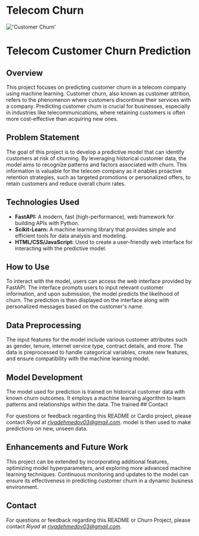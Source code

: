 # Telecom Churn

!['Customer Churn'](https://www.shutterstock.com/image-illustration/3d-illustration-customers-churn-analysis-600nw-1543465682.jpg)
# Telecom Customer Churn Prediction

## Overview

This project focuses on predicting customer churn in a telecom company using machine learning. Customer churn, also known as customer attrition, refers to the phenomenon where customers discontinue their services with a company. Predicting customer churn is crucial for businesses, especially in industries like telecommunications, where retaining customers is often more cost-effective than acquiring new ones.

## Problem Statement

The goal of this project is to develop a predictive model that can identify customers at risk of churning. By leveraging historical customer data, the model aims to recognize patterns and factors associated with churn. This information is valuable for the telecom company as it enables proactive retention strategies, such as targeted promotions or personalized offers, to retain customers and reduce overall churn rates.

## Technologies Used

- **FastAPI:** A modern, fast (high-performance), web framework for building APIs with Python.
- **Scikit-Learn:** A machine learning library that provides simple and efficient tools for data analysis and modeling.
- **HTML/CSS/JavaScript:** Used to create a user-friendly web interface for interacting with the predictive model.

## How to Use

To interact with the model, users can access the web interface provided by FastAPI. The interface prompts users to input relevant customer information, and upon submission, the model predicts the likelihood of churn. The prediction is then displayed on the interface along with personalized messages based on the customer's name.

## Data Preprocessing

The input features for the model include various customer attributes such as gender, tenure, internet service type, contract details, and more. The data is preprocessed to handle categorical variables, create new features, and ensure compatibility with the machine learning model.

## Model Development

The model used for prediction is trained on historical customer data with known churn outcomes. It employs a machine learning algorithm to learn patterns and relationships within the data. The trained ## Contact

For questions or feedback regarding this README or Cardio project, please contact *Riyad* at *riyadehmedov03@gmail.com*.
model is then used to make predictions on new, unseen data.

## Enhancements and Future Work

This project can be extended by incorporating additional features, optimizing model hyperparameters, and exploring more advanced machine learning techniques. Continuous monitoring and updates to the model can ensure its effectiveness in predicting customer churn in a dynamic business environment.

## Contact

For questions or feedback regarding this README or Churn Project, please contact *Riyad* at *riyadehmedov03@gmail.com*.
